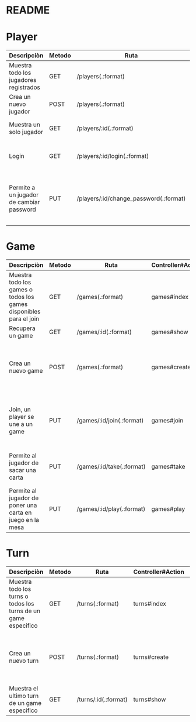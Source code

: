 # README

# Player

| Descripciòn                              | Metodo | Ruta                                   | Controller#Action       | Request                                              | params_query                                                                                            | ResponsePositiva    | ResponseNegativa                                                 |
| ---------------------------------------- | ------ | -------------------------------------- | ----------------------- | ---------------------------------------------------- | ------------------------------------------------------------------------------------------------------- | ------------------- | ---------------------------------------------------------------- |
| Muestra todo los jugadores registrados   | GET    | /players(.:format)                     | players#index           | http://127.0.0.1:3000/players                        | Ninguno                                                                                                 | {players: @players} | En el front no se mostra ni un jugador                           |
| Crea un nuevo jugador                    | POST   | /players(.:format)                     | players#create          | http://127.0.0.1:3000/players                        | En el body {"name": "Ale", "password": "ale"}                                                           | {player: @player}   | {message: @player.errors.dettails}                               |
| Muestra un solo jugador                  | GET    | /players/:id(.:format)                 | players#show            | http://127.0.0.1:3000/players/1                      | Ninguno, usa el Token en el Header                                                                      | {player: @player}   | {message: "Debe iniciar sesión con un usuario válido"}           |
| Login                                    | GET    | /players/:id/login(.:format)           | players#login           | http://127.0.0.1:3000/players/Ale/login?password=ale | En la url id (usa el nombre), password                                                                  | {player: @player}   | {message: "No existe el jugador o la contraseña es incorrecta."} |
| Permite a un jugador de cambiar password | PUT    | /players/:id/change_password(.:format) | players#change_password | http://127.0.0.1:3000//players/1/change_password     | En el body {"current_password": "algo", "new_password": "otro algo"} el player lo recupera con el token | player: @player     | {message: "La passoword ingresada no es corecta!"}               |

# Game

| Descripciòn                                                       | Metodo | Ruta                      | Controller#Action | Request                                                            | params_query                                                                      | ResponsePositiva | ResponseNegativa                                                                            |
| ----------------------------------------------------------------- | ------ | ------------------------- | ----------------- | ------------------------------------------------------------------ | --------------------------------------------------------------------------------- | ---------------- | ------------------------------------------------------------------------------------------- |
| Muestra todo los games o todos los games disponibles para el join | GET    | /games(.:format)          | games#index       | http://127.0.0.1:3000/games http://127.0.0.1:3000/games?search=nil | ninguno o search                                                                  | {games: @games}  | En el front no se mostra ni un game                                                         |
| Recupera un game                                                  | GET    | /games/:id(.:format)      | games#show        | http://127.0.0.1:3000/games/1                                      | En el url el id                                                                   | {game: @game}    | { message: "No esta #{params[:id]}"}                                                        |
| Crea un nuevo game                                                | POST   | /games(.:format)          | games#create      | http://127.0.0.1:3000/games                                        | En el body {"game_name": "partida 4"}, el player1_id lo recupera gracias el token | {game: @game}    | {message: @game.errors.details}                                                             |
| Join, un player se une a un game                                  | PUT    | /games/:id/join(.:format) | games#join        | http://127.0.0.1:3000/games/1/join                                 | En el url el id del game, el player2_id lo recupero usando el token en el header  | {game: @game}    | {message: @game.errors.details}</br> {message: "Debe iniciar sesión con un usuario válido"} |
| Permite al jugador de sacar una carta                             | PUT    | /games/:id/take(.:format) | games#take        | http://127.0.0.1:3000/games/1/take                                 | En el url el id del game, el player lo identifico con el token                    | {game: @game}    | {message: "¡Ya tienes 3 cartas!"} </br>{{message: "¡Se acabó el juego!"}                    |
| Permite al jugador de poner una carta en juego en la mesa         | PUT    | /games/:id/play(.:format) | games#play        | http://127.0.0.1:3000/games/1/play                                 | En la url la id del game, en el body el id de la carta jugada {"card_name": "q1"} | {game: @game}    | {message: "¡Ya has jugado una carta!"} </br>{message: "¡Ya has jugado una carta!"}          |

# Turn

| Descripciòn                                                    | Metodo | Ruta                 | Controller#Action | Request                                                        | params_query                                                                                               | ResponsePositiva | ResponseNegativa                    |
| -------------------------------------------------------------- | ------ | -------------------- | ----------------- | -------------------------------------------------------------- | ---------------------------------------------------------------------------------------------------------- | ---------------- | ----------------------------------- |
| Muestra todo los turns o todos los turns de un game especifico | GET    | /turns(.:format)     | turns#index       | http://127.0.0.1:3000/turns http://127.0.0.1:3000/turns?game=1 | ninguno o game                                                                                             | {turns: @turns}  | En el front no se mostra ni un turn |
| Crea un nuevo turn                                             | POST   | /turns(.:format)     | turns#create      | http://127.0.0.1:3000/turns                                    | en el body {</br> "turn_number": 1 </br> "first_player": @game.player1 </br>"second_player": @game.player2 | {turn: @turn}    | message: @turn.errors.details       |
| Muestra el ultimo turn de un game especifico                   | GET    | /turns/:id(.:format) | turns#show        | http://127.0.0.1:3000/turns/1                                  | En la url el id del game                                                                                   | turn: @turn      | message: "No esta #{params[:id]}"   |
